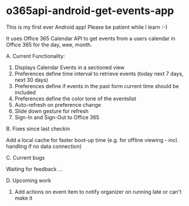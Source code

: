 # o365api-android-get-events-appThis is my first ever Android app! Please be patient while I learn :-)It uses Office 365 Calendar API to get events from a users calendar in Office 365 for the day, wee, month.A. Current Functionality:1. Displays Calendar Events in a sectioned view2. Preferences define time interval to retrieve events (today next 7 days, next 30 days)3. Preferences define if events in the past form current time should be included4. Preferences define the color tone of the eventslist5. Auto-refresh on preference change6. Slide down gesture for refresh7. Sign-In and Sign-Out to Office 365B. Fixes since last checkinAdd a local cache for faster boot-up time (e.g. for offline viewing - incl. handling if no data connection)C. Current bugsWaiting for feedback ...D. Upcoming work1. Add actions on event item to notify organizer on running late or can't make it